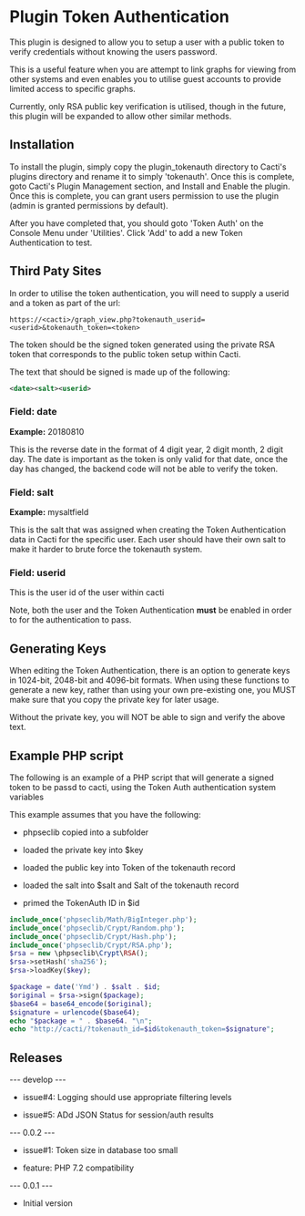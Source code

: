 # Plugin Token Authentication

This plugin is designed to allow you to setup a user with a public token to
verify credentials without knowing the users password.

This is a useful feature when you are attempt to link graphs for viewing from
other systems and even enables you to utilise guest accounts to provide limited
access to specific graphs.

Currently, only RSA public key verification is utilised, though in the future,
this plugin will be expanded to allow other similar methods.

## Installation

To install the plugin, simply copy the plugin_tokenauth directory to Cacti's
plugins directory and rename it to simply 'tokenauth'. Once this is complete,
goto Cacti's Plugin Management section, and Install and Enable the plugin. Once
this is complete, you can grant users permission to use the plugin (admin is
granted permissions by default).

After you have completed that, you should goto 'Token Auth' on the Console Menu
under 'Utilities'.  Click 'Add' to add a new Token Authentication to test.

## Third Paty Sites

In order to utilise the token authentication, you will need to supply a userid
and a token as part of the url:

`https://<cacti>/graph_view.php?tokenauth_userid=<userid>&tokenauth_token=<token>`

The token should be the signed token generated using the private RSA token that
corresponds to the public token setup within Cacti.

The text that should be signed is made up of the following:

```xml
<date><salt><userid>
```

### Field: date

**Example:** 20180810

This is the reverse date in the format of 4 digit year, 2 digit month, 2 digit
day.  The date is important as the token is only valid for that date, once the
day has changed, the backend code will not be able to verify the token.

### Field: salt

**Example:** mysaltfield

This is the salt that was assigned when creating the Token Authentication data
in Cacti for the specific user.  Each user should have their own salt to make it
harder to brute force the tokenauth system.

### Field: userid

This is the user id of the user within cacti

Note, both the user and the Token Authentication **must** be enabled in order to
for the authentication to pass.

## Generating Keys

When editing the Token Authentication, there is an option to generate keys in
1024-bit, 2048-bit and 4096-bit formats.  When using these functions to generate
a new key, rather than using your own pre-existing one, you MUST make sure that
you copy the private key for later usage.

Without the private key, you will NOT be able to sign and verify the above text.

## Example PHP script

The following is an example of a PHP script that will generate a signed token to
be passd to cacti, using the Token Auth authentication system variables

This example assumes that you have the following:

* phpseclib copied into a subfolder

* loaded the private key into $key

* loaded the public key into Token of the tokenauth record

* loaded the salt into $salt and Salt of the tokenauth record

* primed the TokenAuth ID in $id

```php
include_once('phpseclib/Math/BigInteger.php');
include_once('phpseclib/Crypt/Random.php');
include_once('phpseclib/Crypt/Hash.php');
include_once('phpseclib/Crypt/RSA.php');
$rsa = new \phpseclib\Crypt\RSA();
$rsa->setHash('sha256');
$rsa->loadKey($key);

$package = date('Ymd') . $salt . $id;
$original = $rsa->sign($package);
$base64 = base64_encode($original);
$signature = urlencode($base64);
echo "$package = " . $base64. "\n";
echo "http://cacti/?tokenauth_id=$id&tokenauth_token=$signature";
```

## Releases

--- develop ---

* issue#4: Logging should use appropriate filtering levels

* issue#5: ADd JSON Status for session/auth results

--- 0.0.2 ---

* issue#1: Token size in database too small

* feature: PHP 7.2 compatibility

--- 0.0.1 ---

* Initial version
